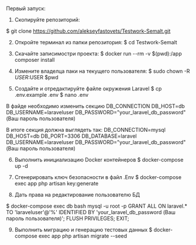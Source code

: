 
Первый запуск:

1. Скопируйте репозиторий:

$ git clone https://github.com/alekseyfastovets/Testwork-Semalt.git

2. Откройте терминал из папки репозитория:
$ cd Testwork-Semalt

3. Скачайте записимостри проекта:
$ docker run --rm -v $(pwd):/app composer install

4. Измените владелца паки на текущего пользователя:
$ sudo chown -R $USER:$USER $pwd

5. Создайте и отредактируйте файле окружения Laravel
$ cp .env.example .env
$ nano .env

В файде необходимо изменить секцию DB_CONNECTION
DB_HOST=db
DB_USERNAME=laraveluser
DB_PASSWORD="your_laravel_db_password" (Ваш пароль пользователя)

В итоге секция должна выглядеть так:
DB_CONNECTION=mysql
DB_HOST=db
DB_PORT=3306
DB_DATABASE=laravel
DB_USERNAME=laraveluser
DB_PASSWORD="your_laravel_db_password" (Ваш пароль пользователя)

6. Выполнить инициализацию Docker контейнеров
$ docker-compose up -d

7. Сгенерировать ключ безопасности в файл .Env
$ docker-compose exec app php artisan key:generate

8. Дать права на редактирование пользователю БД

$ docker-compose exec db bash
mysql -u root -p
GRANT ALL ON laravel.* TO 'laraveluser'@'%' IDENTIFIED BY 'your_laravel_db_password (Ваш пароль пользователя)';
FLUSH PRIVILEGES;
EXIT;

9. Выполнить миграцию и генерацию тестовых данных
$ docker-compose exec app php artisan migrate --seed
